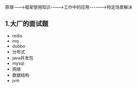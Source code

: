 原理--->框架使用知识---->工作中的应用------>特定场景解决

## 1.大厂的面试题

- redis
- mq
- dubbo
- 分布式
- java并发包
- mysql
- 网络
- 数据结构
- jvm



